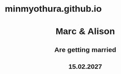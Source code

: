 # minmyothura.github.io
<!DOCTYPE html>
<html>
<title>Marc and Alison</title>
<meta charset="UTF-8">
<meta name="viewport" content="width=device-width, initial-scale=1">
<link rel="stylesheet" href="w3.css">
<link rel="stylesheet" href="https://fonts.googleapis.com/css?family=Raleway">
<style>
body,h1,h2{font-family: "Raleway", sans-serif}
body, html {height: 100%}
p {line-height: 2}
.bgimg, .bgimg2 {
  min-height: 100%;
  background-position: center;
  background-size: cover;
}
.bgimg {background-image: url("3.jpeg")}
.bgimg2 {background-image: url("2.jpeg")}
</style>
<body>

<!-- Header / Home-->
<header class="w3-display-container w3-wide bgimg w3-grayscale-min" id="home">
  <div class="w3-display-middle w3-text-white w3-center">
    <h1 class="w3-jumbo">Marc & Alison</h1>
    <h2>Are getting married</h2>
    <h2><b>15.02.2027</b></h2>
  </div>
</header>

<!-- Navbar (sticky bottom) -->
<div class="w3-bottom w3-hide-small">
  <div class="w3-bar w3-white w3-center w3-padding w3-opacity-min w3-hover-opacity-off">
    <a href="#home" style="width:25%" class="w3-bar-item w3-button">Home</a>
    <a href="#us" style="width:25%" class="w3-bar-item w3-button">Marc & Alison</a>
    <a href="#wedding" style="width:25%" class="w3-bar-item w3-button">Wedding</a>
    <a href="#rsvp" style="width:25%" class="w3-bar-item w3-button w3-hover-black">RSVP</a>
  </div>
</div>

<!-- About / Jane And John -->
<div class="w3-container w3-padding-64 w3-pale-red w3-grayscale-min" id="us">
  <div class="w3-content">
    <h1 class="w3-center w3-text-grey"><b>Marc & Alison</b></h1>
    <img class="w3-round w3-grayscale-min" src="3.jpg" style="width:100%;margin:32px 0">
    <p><i>You all know us. And we all know you. We are getting married to make our life better and happier.We would like to invite to come.I love u baby.I hope u will like my valentine's present.</i>
    </p><br>
    <p class="w3-center"><a href="#wedding" class="w3-button w3-black w3-round w3-padding-large w3-large">Wedding Details</a></p>
  </div>
</div>

<!-- Background photo -->
<div class="w3-display-container bgimg2">
  <div class="w3-display-middle w3-text-white w3-center">
    <h1 class="w3-jumbo">You Are Invited</h1><br>
    <h2>Of course..</h2>
  </div>
</div>

<!-- Wedding information -->
<div class="w3-container w3-padding-64 w3-pale-red w3-grayscale-min w3-center" id="wedding">
  <div class="w3-content">
    <h1 class="w3-text-grey"><b>THE WEDDING</b></h1>
    <img class="w3-round-large w3-grayscale-min" src="4.jpg" style="width:100%;margin:64px 0">
    <div class="w3-row">
      <div class="w3-half">
        <h2>When</h2>
        <p>Wedding Ceremony - 2:00pm</p>
        <p>Reception & Dinner - 5:00pm</p>
      </div>
      <div class="w3-half">
        <h2>Where</h2>
        <p>Maldives</p>
        <p>Maldives</p>
      </div>
    </div>
  </div>
</div>

<!-- RSVP section -->
<div class="w3-container w3-padding-64 w3-pale-red w3-center w3-wide" id="rsvp">
  <h1>HOPE YOU CAN MAKE IT!</h1>
  <p class="w3-large">Kindly Respond By February, 2027</p>
  <p class="w3-xlarge">
    <button onclick="document.getElementById('id01').style.display='block'" class="w3-button w3-round w3-red w3-opacity w3-hover-opacity-off" style="padding:8px 60px">Please response</button>
  </p>
</div>

<!-- RSVP modal -->
<div id="id01" class="w3-modal">
  <div class="w3-modal-content w3-card-4 w3-animate-zoom" style="padding:32px;max-width:600px">
    <div class="w3-container w3-white w3-center">
      <h1 class="w3-wide">CAN YOU COME?</h1>
      <p>We really hope you can make it.</p>
      <form>
        <input class="w3-input w3-border" type="text" placeholder="Name(s)" name="name">
      </form>
      <p><i>Sincerely, Marc & Alison</i></p>
      <div class="w3-row">
        <div class="w3-half">
          <button onclick="document.getElementById('id01').style.display='none'" type="button" class="w3-button w3-block w3-green">Going</button>
        </div>
        <div class="w3-half">
          <button onclick="document.getElementById('id01').style.display='none'" type="button" class="w3-button w3-block w3-red">Can't come</button>
        </div>
      </div>
    </div>
  </div>
</div>

<!-- Footer -->
<footer class="w3-center w3-black w3-padding-16">
  <p>Powered by <a href="https://www.w3schools.com/w3css/default.asp" title="W3.CSS" target="_blank" class="w3-hover-text-green">w3.css</a></p>
</footer>
<div class="w3-hide-small" style="margin-bottom:32px"> </div>

</body>
</html>
